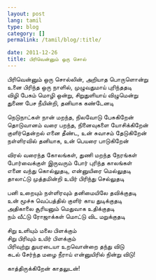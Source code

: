 ```yaml
---
layout: post
lang: tamil
type: blog
category: []
permalink: /tamil/blog/:title/

date: 2011-12-26
title: பிரிவென்னும் ஒரு சொல்
---
```


பிரிவென்னும் ஒரு சொல்லின், அறியாத பொருளொன்று <br/>
உனை பிரிந்த ஒரு நாளில், முழுவதுமாய் புரிந்ததடி <br/>
விழி பேசும் மொழி ஒன்று, சிறுதுளியாய் விழுமென்று <br/>
துணை பேச நீயின்றி, தனியாக கண்டேனடி

நெடுநாட்கள் நான் மறந்த, நிலவோடு பேசுகிறேன் <br/>
தொடுவானம் வரை பறந்த, நினைவுகளை யோசிக்கிறேன் <br/>
குளிர்தென்றல் எனை தீண்ட, உன் சுவாசம் தேடுகிறேன் <br/>
நள்ளிரவில் தனியாக, உன் பெயரை பாடுகிறேன்

விரல் வரைந்த கோலங்கள், துணி மறந்த நேரங்கள் <br/>
போர்வைக்குள் இருவரும் போர் புரிந்த காலங்கள் <br/>
எனை வந்து கொல்லுதடி, என்னுயிரை மெல்லுதடி <br/>
தாலாட்டு முத்தமின்றி உயிர் பிரிந்து செல்லுதடி

பனி உறையும் நள்ளிரவும் தனிமையிலே தவிக்குதடி <br/>
உன் மூச்சு வெப்பத்தில் குளிர் காய துடிக்குதடி <br/>
அதிகாலை சூரியனும் மெதுவாக உதிக்குதடி <br/>
நம் வீட்டு ரோஜாக்கள் மொட்டு விட மறுக்குதடி

சிறு உளியும் மலை பிளக்கும் <br/>
சிறு பிரிவும் உயிர் பிளக்கும் <br/>
பிரிவுற்று துயரடையா உறவொன்றை தந்து விடு <br/>
கடல் சேர்ந்த மழை நீராய் என்னுயிரில் நின்று விடு!

காத்திருக்கிறேன் காதலுடன்!
